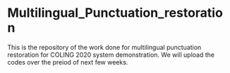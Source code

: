 # Multilingual_Punctuation_restoration


This is the repository of the work done for multilingual punctuation restoration for COLING 2020 system demonstration. We will upload the
codes over the preiod of next few weeks.
